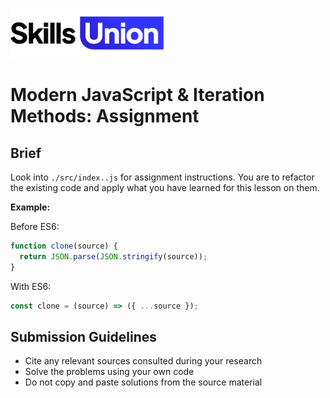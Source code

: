 [<img src="assets/images/su-logo.png" alt="Skills Union Logo" height="80px" />](https://www.skillsunion.com/)

# Modern JavaScript & Iteration Methods: Assignment

## Brief

Look into `./src/index..js` for assignment instructions. You are to refactor the existing code and apply what you have learned for this lesson on them.

**Example:**

Before ES6:

```js
function clone(source) {
  return JSON.parse(JSON.stringify(source));
}
```

With ES6:

```js
const clone = (source) => ({ ...source });
```

## Submission Guidelines

- Cite any relevant sources consulted during your research
- Solve the problems using your own code
- Do not copy and paste solutions from the source material
